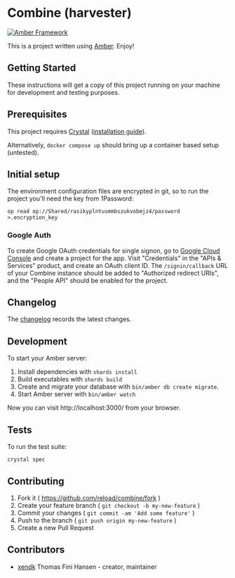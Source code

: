 # Combine (harvester)

[![Amber Framework](https://img.shields.io/badge/using-amber_framework-orange.svg)](https://amberframework.org)

This is a project written using [Amber](https://amberframework.org).
Enjoy!

## Getting Started

These instructions will get a copy of this project running on your
machine for development and testing purposes.

## Prerequisites

This project requires [Crystal](https://crystal-lang.org/)
([installation guide](https://crystal-lang.org/docs/installation/)).

Alternatively, `docker compose up` should bring up a container based
setup (untested).

## Initial setup

The environment configuration files are encrypted in git, so to run
the project you'll need the key from 1Password:

`op read op://Shared/rasikyplntusmmbszukvobmjz4/password >.encryption_key`

### Google Auth

To create Google OAuth credentials for single signon, go to [Google
Cloud Console](https://console.cloud.google.com) and create a project
for the app. Visit "Credentials" in the "APIs & Services" product, and
create an OAuth client ID. The `/signin/callback` URL of your Combine
instance should be added to "Authorized redirect URIs", and the
"People API" should be enabled for the project.

## Changelog

The [changelog](CHANGELOG.md) records the latest changes.

## Development

To start your Amber server:

1. Install dependencies with `shards install`
2. Build executables with `shards build`
3. Create and migrate your database with `bin/amber db create migrate`.
4. Start Amber server with `bin/amber watch`

Now you can visit http://localhost:3000/ from your browser.

## Tests

To run the test suite:

```
crystal spec
```

## Contributing

1. Fork it ( https://github.com/reload/combine/fork )
2. Create your feature branch ( `git checkout -b my-new-feature` )
3. Commit your changes ( `git commit -am 'Add some feature'` )
4. Push to the branch ( `git push origin my-new-feature` )
5. Create a new Pull Request

## Contributors

- [xendk](https://github.com/xendk) Thomas Fini Hansen - creator, maintainer
